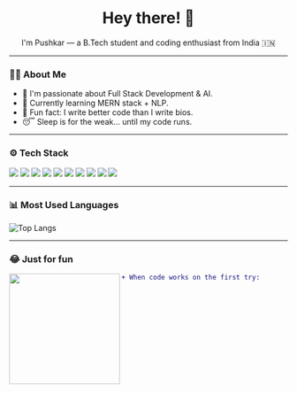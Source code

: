 <h1 align="center">Hey there! 👋</h1>
<p align="center">I'm Pushkar — a B.Tech student and coding enthusiast from India 🇮🇳</p>

---

### 🧑‍💻 About Me

- 🎯 I'm passionate about Full Stack Development & AI.
- 🌱 Currently learning MERN stack + NLP.
- 🧠 Fun fact: I write better code than I write bios.
- 😴 Sleep is for the weak... until my code runs.

---

### ⚙️ Tech Stack

<p align="left">
  <img src="https://img.icons8.com/color/48/000000/python.png" />
  <img src="https://img.icons8.com/color/48/000000/javascript.png" />
  <img src="https://img.icons8.com/color/48/000000/react-native.png" />
  <img src="https://img.icons8.com/color/48/000000/nodejs.png" />
  <img src="https://img.icons8.com/color/48/000000/html-5.png" />
  <img src="https://img.icons8.com/color/48/000000/css3.png" />
  <img src="https://img.icons8.com/color/48/000000/mongodb.png" />
  <img src="https://img.icons8.com/color/48/000000/git.png" />
  <img src="https://img.icons8.com/color/48/000000/github.png" />
  <img src="https://img.icons8.com/color/48/000000/visual-studio-code-2019.png" />
</p>

---

### 📊 Most Used Languages

![Top Langs](https://github-readme-stats.vercel.app/api/top-langs/?username=pushkargupta75&layout=compact&theme=tokyonight)

---

### 😂 Just for fun

<img src="https://media.giphy.com/media/3og0IPxMM0erATueVW/giphy.gif" width="200" align="left" />

```diff
+ When code works on the first try:
